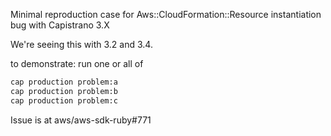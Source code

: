 Minimal reproduction case for Aws::CloudFormation::Resource instantiation bug with Capistrano 3.X

We're seeing this with 3.2 and 3.4.

to demonstrate: run one or all of

```bash
cap production problem:a
cap production problem:b
cap production problem:c
```

Issue is at aws/aws-sdk-ruby#771


